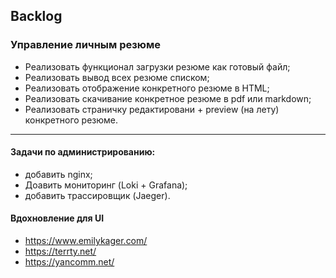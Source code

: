 ## Backlog
### Управление личным резюме
- Реализовать функционал загрузки резюме как готовый файл;
- Реализовать вывод всех резюме списком;
- Реализовать отображение конкретного резюме в HTML;
- Реализовать скачивание конкретное резюме в pdf или markdown;
- Реализовать страничку редактировани + preview (на лету) конкретного резюме.



***

#### Задачи по администрированию:
- добавить nginx;
- Доавить мониторинг (Loki + Grafana);
- добавить трассировщик (Jaeger).

#### Вдохновление для UI
- https://www.emilykager.com/
- https://terrty.net/
- https://yancomm.net/
